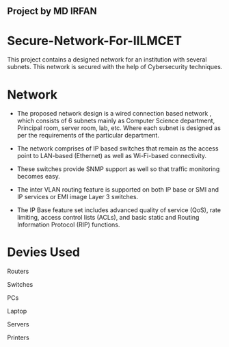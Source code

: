 ## Project by MD IRFAN
# Secure-Network-For-IILMCET
This project contains a designed network for an institution with several subnets. This network is secured with the help of Cybersecurity techniques.

# Network 
- The proposed network design is a wired connection based network , which consists of 6 subnets mainly as Computer Science department, Principal room, server room, lab, etc. Where  each subnet is designed as per the requirements of the particular department.

- The network comprises of IP based switches that remain as the access point to LAN-based (Ethernet) as well as Wi-Fi-based connectivity.
  
- These switches provide SNMP support as well so that traffic monitoring becomes easy.
 
- The inter VLAN routing feature is supported on both IP base or SMI and IP services or EMI image Layer 3 switches.
 
- The IP Base feature set includes advanced quality of service (QoS), rate limiting, access control lists (ACLs), and basic static and Routing Information Protocol (RIP) functions.


# Devies Used
 Routers
 
 Switches
 
 PCs
 
 Laptop
 
 Servers
 
 Printers
